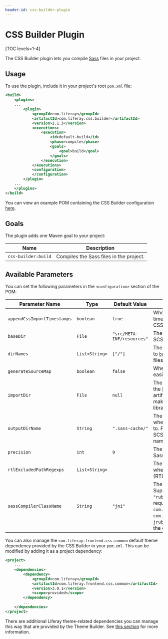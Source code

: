 ```yaml
---
header-id: css-builder-plugin
---
```


# CSS Builder Plugin

[TOC levels=1-4]

The CSS Builder plugin lets you compile [Sass](http://sass-lang.com/) files in
your project.

## Usage

To use the plugin, include it in your project's root `pom.xml` file:

```xml
<build>
    <plugins>
    ...
        <plugin>
            <groupId>com.liferay</groupId>
            <artifactId>com.liferay.css.builder</artifactId>
            <version>2.1.3</version>
            <executions>
                <execution>
                    <id>default-build</id>
                    <phase>compile</phase>
                    <goals>
                        <goal>build</goal>
                    </goals>
                </execution>
            </executions>
            <configuration>
            </configuration>
        </plugin>
    ...
    </plugins>
</build>
```

You can view an example POM containing the CSS Builder configuration
[here](https://github.com/liferay/liferay-portal/blob/master/modules/util/css-builder/samples/pom.xml).

## Goals

The plugin adds one Maven goal to your project:

Name | Description
---- | -----------
`css-builder:build` | Compiles the Sass files in the project.

## Available Parameters

You can set the following parameters in the `<configuration>` section of the
POM:

Parameter Name | Type | Default Value | Description
------------- | ---- | ------------- | -----------
`appendCssImportTimestamps` | `boolean` | `true` | Whether to append the current timestamp to the URLs in the `@import` CSS at-rules.
<a name="basedir"></a>`baseDir` | `File` | `"src/META-INF/resources"` | The base directory that contains the SCSS files to compile.
`dirNames` | `List<String>` | `["/"]` | The name of the directories, relative to [`baseDir`](#basedir), which contain the SCSS files to compile.
`generateSourceMap` | `boolean` | `false` | Whether to generate [source maps](https://developers.google.com/web/tools/chrome-devtools/debug/readability/source-maps) for easier debugging.
`importDir` | `File` | `null` | The `META-INF/resources` directory of the [Liferay Frontend Common CSS](https://github.com/liferay/liferay-portal/tree/master/modules/apps/frontend-css/frontend-css-common) artifact. This is required in order to make [Bourbon](http://bourbon.io) and other CSS libraries available to the compilation.
`outputDirName` | `String` | `".sass-cache/"` | The name of the sub-directories where the SCSS files are compiled to. For each directory that contains SCSS files, a sub-directory with this name is created.
`precision` | `int` | `9` | The numeric precision of numbers in Sass.
`rtlExcludedPathRegexps` | `List<String>` |  | The SCSS file patterns to exclude when converting for right-to-left (RTL) support.
`sassCompilerClassName` | `String` | `"jni"` | The type of Sass compiler to use. Supported values are `"jni"` and `"ruby"`. The Ruby Sass compiler requires `com.liferay.sass.compiler.ruby.jar`, `com.liferay.ruby.gems.jar`, and `jruby-complete.jar` to be added to the classpath.
 
You can also manage the `com.liferay.frontend.css.common` default theme
dependency provided by the CSS Builder in your `pom.xml`. This can be modified
by adding it as a project dependency:

```xml
<project>
    ...
    <dependencies>
        <dependency>
            <groupId>com.liferay</groupId>
            <artifactId>com.liferay.frontend.css.common</artifactId>
            <version>3.0.1</version>
            <scope>provided</scope>
        </dependency>
        ...
    </dependencies>
</project>
```

There are additional Liferay theme-related dependencies you can manage this way
that are provided by the Theme Builder. See
[this section](/docs/7-2/reference/-/knowledge_base/r/theme-builder-plugin) for
more information.
